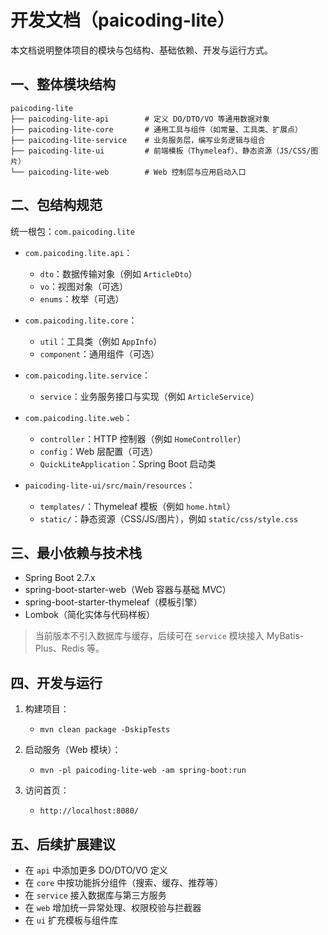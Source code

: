 # 开发文档（paicoding-lite）

本文档说明整体项目的模块与包结构、基础依赖、开发与运行方式。

## 一、整体模块结构

```
paicoding-lite
├── paicoding-lite-api        # 定义 DO/DTO/VO 等通用数据对象
├── paicoding-lite-core       # 通用工具与组件（如常量、工具类、扩展点）
├── paicoding-lite-service    # 业务服务层，编写业务逻辑与组合
├── paicoding-lite-ui         # 前端模板（Thymeleaf）、静态资源（JS/CSS/图片）
└── paicoding-lite-web        # Web 控制层与应用启动入口
```

## 二、包结构规范

统一根包：`com.paicoding.lite`

- `com.paicoding.lite.api`：
  - `dto`：数据传输对象（例如 `ArticleDto`）
  - `vo`：视图对象（可选）
  - `enums`：枚举（可选）

- `com.paicoding.lite.core`：
  - `util`：工具类（例如 `AppInfo`）
  - `component`：通用组件（可选）

- `com.paicoding.lite.service`：
  - `service`：业务服务接口与实现（例如 `ArticleService`）

- `com.paicoding.lite.web`：
  - `controller`：HTTP 控制器（例如 `HomeController`）
  - `config`：Web 层配置（可选）
  - `QuickLiteApplication`：Spring Boot 启动类

- `paicoding-lite-ui/src/main/resources`：
  - `templates/`：Thymeleaf 模板（例如 `home.html`）
  - `static/`：静态资源（CSS/JS/图片），例如 `static/css/style.css`

## 三、最小依赖与技术栈

- Spring Boot 2.7.x
- spring-boot-starter-web（Web 容器与基础 MVC）
- spring-boot-starter-thymeleaf（模板引擎）
- Lombok（简化实体与代码样板）

> 当前版本不引入数据库与缓存，后续可在 `service` 模块接入 MyBatis-Plus、Redis 等。

## 四、开发与运行

1. 构建项目：
   - `mvn clean package -DskipTests`

2. 启动服务（Web 模块）：
   - `mvn -pl paicoding-lite-web -am spring-boot:run`

3. 访问首页：
   - `http://localhost:8080/`

## 五、后续扩展建议

- 在 `api` 中添加更多 DO/DTO/VO 定义
- 在 `core` 中按功能拆分组件（搜索、缓存、推荐等）
- 在 `service` 接入数据库与第三方服务
- 在 `web` 增加统一异常处理、权限校验与拦截器
- 在 `ui` 扩充模板与组件库